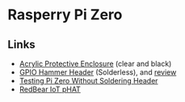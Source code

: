 # Rasperry Pi Zero

## Links
- [Acrylic Protective Enclosure](http://www.ebay.com/itm/282285148465) (clear and black)
- [GPIO Hammer Header](https://shop.pimoroni.com/products/gpio-hammer-header) (Solderless), and [review](http://hackaday.com/2017/01/16/review-hammer-installed-solderless-raspberry-pi-pin-headers/)
- [Testing Pi Zero Without Soldering Header](http://www.instructables.com/id/Testing-Pi-Zero-Without-Soldering-Header/?ALLSTEPS)
- [RedBear IoT pHAT](https://github.com/redbear/IoT_pHAT)

